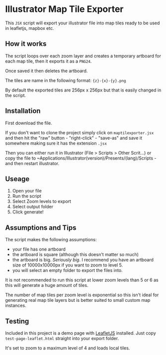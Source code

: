 # Illustrator Map Tile Exporter

This `JSX` script will export your illustrator file into map tiles ready to be used in leafletjs, mapbox etc.

## How it works

The script loops over each zoom layer and creates a temporary artboard for each map tile, then it exports it as a `PNG24`.

Once saved it then deletes the artboard.

The tiles are name in the following format: `{z}-{x}-{y}.png`

By default the exported tiles are 256px x 256px but that is easily changed in the script.

## Installation

First download the file.

If you don't want to clone the project simply click on `maptilexporter.jsx` and then hit the "raw" button - "right-click" - "save-as" and save it somewhere making sure it has the extension `.jsx`

Then you can either run it in Illustrator (File > Scripts > Other Scrit...)
or copy the file to ~Applications/Illustrator(version)/Presents/(lang)/Scripts - and then restart illustrator.

## Useage

1. Open your file
2. Run the script
3. Select Zoom levels to export
4. Select output folder
5. Click generate!

## Assumptions and Tips

The script makes the following assumptions:

- your file has one artboard
- the artboard is square (although this doesn't matter so much)
- the artboard is big. _Seriously big_. I recommend you have an artboard size of 10000x10000px if you want to zoom to level 5.
- you will select an empty folder to export the files into.

It is not recommended to run this script at lower zoom levels than 5 or 6 as this will generate a huge amount of tiles.

The number of map tiles per zoom level is exponential so this isn't ideal for generating real map tile layers but is better suited to small custom map instances.

## Testing

Included in this project is a demo page with [LeafletJS](http://leafletjs.com/ "Checkout LeafletJS") installed. Just copy `test-page-leaflet.html` straight into your export folder.

It's set to zoom to a maximum level of 4 and loads local tiles.